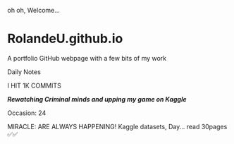  oh oh, Welcome...
# RolandeU.github.io
A portfolio GitHub webpage with a few bits of my work

Daily Notes

I HIT 1K COMMITS

***Rewatching Criminal minds and upping my game on Kaggle***

Occasion: 24

MIRACLE: ARE ALWAYS HAPPENING!
Kaggle datasets, Day...
read 30pages ✅✅









